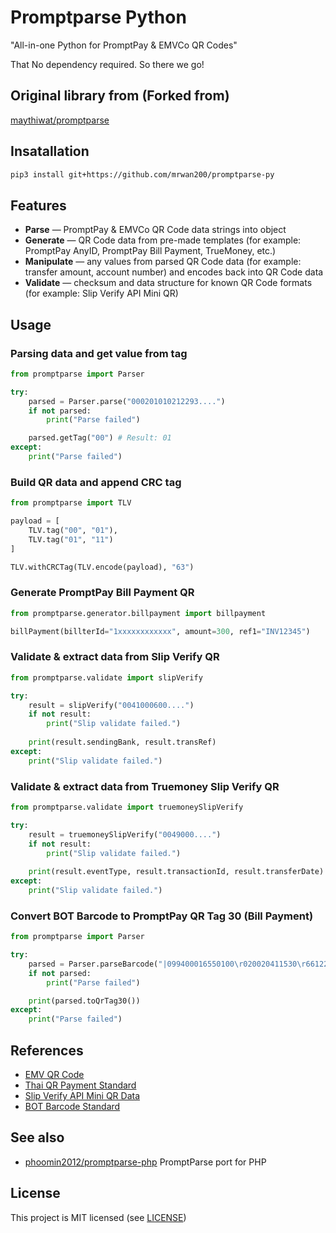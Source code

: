 # Promptparse Python

"All-in-one Python for PromptPay & EMVCo QR Codes"

That No dependency required. So there we go!

## Original library from (Forked from)

[maythiwat/promptparse](https://github.com/maythiwat/promptparse)

## Insatallation

```sh
pip3 install git+https://github.com/mrwan200/promptparse-py
```

## Features

- **Parse** &mdash; PromptPay & EMVCo QR Code data strings into object
- **Generate** &mdash; QR Code data from pre-made templates (for example: PromptPay AnyID, PromptPay Bill Payment, TrueMoney, etc.)
- **Manipulate** &mdash; any values from parsed QR Code data (for example: transfer amount, account number) and encodes back into QR Code data
- **Validate** &mdash; checksum and data structure for known QR Code formats (for example: Slip Verify API Mini QR)

## Usage

### Parsing data and get value from tag

```py
from promptparse import Parser

try:
    parsed = Parser.parse("000201010212293....")
    if not parsed:
        print("Parse failed")

    parsed.getTag("00") # Result: 01
except:
    print("Parse failed")
```

### Build QR data and append CRC tag

```py
from promptparse import TLV

payload = [
    TLV.tag("00", "01"),
    TLV.tag("01", "11")
]

TLV.withCRCTag(TLV.encode(payload), "63")
```

### Generate PromptPay Bill Payment QR

```py
from promptparse.generator.billpayment import billpayment

billPayment(billterId="1xxxxxxxxxxxx", amount=300, ref1="INV12345")
```

### Validate & extract data from Slip Verify QR

```py
from promptparse.validate import slipVerify

try:
    result = slipVerify("0041000600....")
    if not result:
        print("Slip validate failed.")
    
    print(result.sendingBank, result.transRef)
except:
    print("Slip validate failed.")
```

### Validate & extract data from Truemoney Slip Verify QR

```py
from promptparse.validate import truemoneySlipVerify

try:
    result = truemoneySlipVerify("0049000....")
    if not result:
        print("Slip validate failed.")
    
    print(result.eventType, result.transactionId, result.transferDate)
except:
    print("Slip validate failed.")
```


### Convert BOT Barcode to PromptPay QR Tag 30 (Bill Payment)

```py
from promptparse import Parser

try:
    parsed = Parser.parseBarcode("|099400016550100\r020020411530\r661229\r111109")
    if not parsed:
        print("Parse failed")

    print(parsed.toQrTag30())
except:
    print("Parse failed")
```

## References

- [EMV QR Code](https://www.emvco.com/emv-technologies/qrcodes/)
- [Thai QR Payment Standard](https://www.bot.or.th/content/dam/bot/fipcs/documents/FPG/2562/ThaiPDF/25620084.pdf)
- [Slip Verify API Mini QR Data](https://developer.scb/assets/documents/documentation/qr-payment/extracting-data-from-mini-qr.pdf)
- [BOT Barcode Standard](https://www.bot.or.th/content/dam/bot/documents/th/our-roles/payment-systems/about-payment-systems/Std_Barcode.pdf)

## See also

- [phoomin2012/promptparse-php](https://github.com/phoomin2012/promptparse-php) PromptParse port for PHP

## License

This project is MIT licensed (see [LICENSE](LICENSE))
